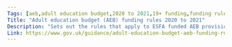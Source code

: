 ```yaml
---
Tags: [aeb,adult education budget,2020 to 2021,19+ funding,funding rules]
Title: "Adult education budget (AEB) funding rules 2020 to 2021"
Description: "Sets out the rules that apply to ESFA funded AEB provision for the 2020 to 2021 funding year."
Link: https://www.gov.uk/guidance/adult-education-budget-aeb-funding-rules-2020-to-2021
---
```

